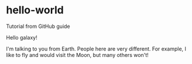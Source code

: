 # hello-world
Tutorial from GitHub guide

Hello galaxy!

I'm talking to you from Earth. People here are very different. For example, I like to fly and would visit the Moon, but many others won't!
